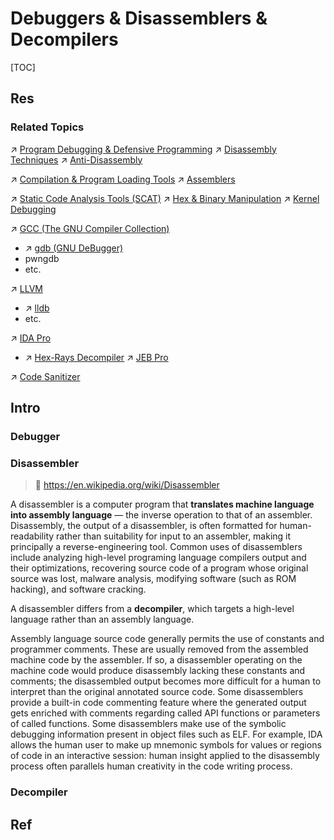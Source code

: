 # Debuggers & Disassemblers & Decompilers

[TOC]



## Res
### Related Topics
↗ [Program Debugging & Defensive Programming](../../../../🗺%20CS%20Overview/Program%20Debugging%20&%20Defensive%20Programming.md)
↗ [Disassembly Techniques](../../../../CyberSecurity/🏰%20Cybersecurity%20Basics%20&%20InfoSec/🍦%20Software%20Security/🪆%20Software%20Analysis%20&%20Binary%20Engineering/📌%20Software%20Analysis%20Basics%20Methodologies/💀%20SRE%20(Software%20Reverse%20Engineering)/Disassembly%20Techniques/Disassembly%20Techniques.md)
↗ [Anti-Disassembly](../../../../CyberSecurity/🏰%20Cybersecurity%20Basics%20&%20InfoSec/🍦%20Software%20Security/🪆%20Software%20Analysis%20&%20Binary%20Engineering/Anti-Reverse%20Engineering%20&%20Software%20Protection/Anti-Disassembly/Anti-Disassembly.md)

↗ [Compilation & Program Loading Tools](../Compilation%20&%20Program%20Loading%20Tools/Compilation%20&%20Program%20Loading%20Tools.md)
↗ [Assemblers](../Compilation%20&%20Program%20Loading%20Tools/Assemblers/Assemblers.md)

↗ [Static Code Analysis Tools (SCAT)](../../../../CyberSecurity/☠️%20Kill%20Chain%20&%20Security%20Tool%20Box/🔞%20Software%20Analysis%20Tools/⛰️%20Static%20Code%20Analysis%20Tools%20(SCAT)/Static%20Code%20Analysis%20Tools%20(SCAT).md)
↗ [Hex & Binary Manipulation](../../../🥷🏼%20Operating%20Systems%20&%20Kernels%20(Engineering%20Part)/Linux%20(Derived%20From%20UNIX%20Family)/Linux%20Free%20Software%20&%20OSS%20(Open%20Source%20Software)/Text%20&%20File%20&%20Dir%20Management/Hex%20&%20Binary%20Manipulation.md)
↗ [Kernel Debugging](../../../👷🏾‍♂️%20Computer%20(Host)%20System/Operating%20System%20&%20OS%20Kernel%20(Theory%20Part)/🦺%20Operating%20System%20Basics/Kernel%20Debugging.md)

↗ [GCC (The GNU Compiler Collection)](../Compilation%20&%20Program%20Loading%20Tools/🐐%20GCC%20(The%20GNU%20Compiler%20Collection)/GCC%20(The%20GNU%20Compiler%20Collection).md)
- ↗ [gdb (GNU DeBugger)](../Compilation%20&%20Program%20Loading%20Tools/🐐%20GCC%20(The%20GNU%20Compiler%20Collection)/gdb%20(GNU%20DeBugger)/gdb%20(GNU%20DeBugger).md)
- pwngdb
- etc.

↗ [LLVM](../Compilation%20&%20Program%20Loading%20Tools/🦅%20LLVM/LLVM.md)
- ↗ [lldb](../Compilation%20&%20Program%20Loading%20Tools/🦅%20LLVM/lldb/lldb.md)
- etc.

↗ [IDA Pro](../../../../CyberSecurity/☠️%20Kill%20Chain%20&%20Security%20Tool%20Box/🔞%20Software%20Analysis%20Tools/🩻%20SRE%20&%20Binary/👱🏻‍♀️%20IDA%20Pro/IDA%20Pro.md)
- ↗ [Hex-Rays Decompiler](../../../../CyberSecurity/☠️%20Kill%20Chain%20&%20Security%20Tool%20Box/🔞%20Software%20Analysis%20Tools/🩻%20SRE%20&%20Binary/👱🏻‍♀️%20IDA%20Pro/Hex-Rays%20Decompiler.md)
↗ [JEB Pro](../../../../CyberSecurity/☠️%20Kill%20Chain%20&%20Security%20Tool%20Box/🔞%20Software%20Analysis%20Tools/🩻%20SRE%20&%20Binary/JEB%20Pro/JEB%20Pro.md)

↗ [Code Sanitizer](../Code%20Sanitizer.md)



## Intro
### Debugger


### Disassembler
> 🔗 https://en.wikipedia.org/wiki/Disassembler

A disassembler is a computer program that **translates machine language into assembly language** — the inverse operation to that of an assembler. Disassembly, the output of a disassembler, is often formatted for human-readability rather than suitability for input to an assembler, making it principally a reverse-engineering tool. Common uses of disassemblers include analyzing high-level programing language compilers output and their optimizations, recovering source code of a program whose original source was lost, malware analysis, modifying software (such as ROM hacking), and software cracking.

A disassembler differs from a **decompiler**, which targets a high-level language rather than an assembly language.

Assembly language source code generally permits the use of constants and programmer comments. These are usually removed from the assembled machine code by the assembler. If so, a disassembler operating on the machine code would produce disassembly lacking these constants and comments; the disassembled output becomes more difficult for a human to interpret than the original annotated source code. Some disassemblers provide a built-in code commenting feature where the generated output gets enriched with comments regarding called API functions or parameters of called functions. Some disassemblers make use of the symbolic debugging information present in object files such as ELF. For example, IDA allows the human user to make up mnemonic symbols for values or regions of code in an interactive session: human insight applied to the disassembly process often parallels human creativity in the code writing process.


### Decompiler

## Ref
[Disassembler | Wikipedia]: https://en.wikipedia.org/wiki/Disassembler

